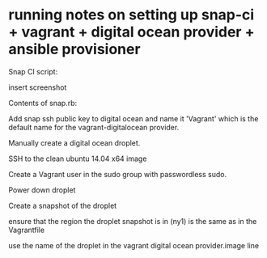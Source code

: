 # running notes on setting up snap-ci + vagrant + digital ocean provider + ansible provisioner

Snap CI script:

insert screenshot


Contents of snap.rb:



Add snap ssh public key to digital ocean and name it 'Vagrant' which is the default name for the vagrant-digitalocean provider.

Manually create a digital ocean droplet.

SSH to the clean ubuntu 14.04 x64 image

Create a Vagrant user in the sudo group with passwordless sudo.

Power down droplet

Create a snapshot of the droplet

ensure that the region the droplet snapshot is in (ny1) is the same as in the Vagrantfile

use the name of the droplet in the vagrant digital ocean provider.image line


